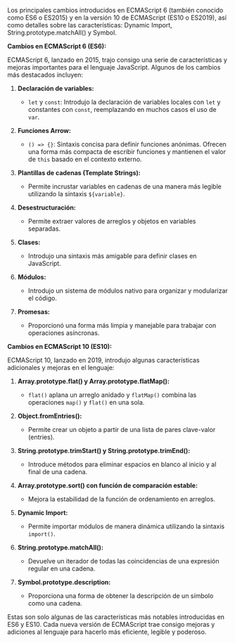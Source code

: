 Los principales cambios introducidos en ECMAScript 6 (también conocido como ES6 o ES2015) y en la versión 10 de ECMAScript (ES10 o ES2019), así como detalles sobre las características: Dynamic Import, String.prototype.matchAll() y Symbol.

**Cambios en ECMAScript 6 (ES6):**

ECMAScript 6, lanzado en 2015, trajo consigo una serie de características y mejoras importantes para el lenguaje JavaScript. Algunos de los cambios más destacados incluyen:

1. **Declaración de variables:**
   - `let` y `const`: Introdujo la declaración de variables locales con `let` y constantes con `const`, reemplazando en muchos casos el uso de `var`.

2. **Funciones Arrow:**
   - `() => {}`: Sintaxis concisa para definir funciones anónimas. Ofrecen una forma más compacta de escribir funciones y mantienen el valor de `this` basado en el contexto externo.

3. **Plantillas de cadenas (Template Strings):**
   - Permite incrustar variables en cadenas de una manera más legible utilizando la sintaxis `${variable}`.

4. **Desestructuración:**
   - Permite extraer valores de arreglos y objetos en variables separadas.

5. **Clases:**
   - Introdujo una sintaxis más amigable para definir clases en JavaScript.

6. **Módulos:**
   - Introdujo un sistema de módulos nativo para organizar y modularizar el código.

7. **Promesas:**
   - Proporcionó una forma más limpia y manejable para trabajar con operaciones asíncronas.

**Cambios en ECMAScript 10 (ES10):**

ECMAScript 10, lanzado en 2019, introdujo algunas características adicionales y mejoras en el lenguaje:

1. **Array.prototype.flat() y Array.prototype.flatMap():**
   - `flat()` aplana un arreglo anidado y `flatMap()` combina las operaciones `map()` y `flat()` en una sola.

2. **Object.fromEntries():**
   - Permite crear un objeto a partir de una lista de pares clave-valor (entries).

3. **String.prototype.trimStart() y String.prototype.trimEnd():**
   - Introduce métodos para eliminar espacios en blanco al inicio y al final de una cadena.

4. **Array.prototype.sort() con función de comparación estable:**
   - Mejora la estabilidad de la función de ordenamiento en arreglos.

5. **Dynamic Import:**
   - Permite importar módulos de manera dinámica utilizando la sintaxis `import()`.

6. **String.prototype.matchAll():**
   - Devuelve un iterador de todas las coincidencias de una expresión regular en una cadena.

7. **Symbol.prototype.description:**
   - Proporciona una forma de obtener la descripción de un símbolo como una cadena.

Estas son solo algunas de las características más notables introducidas en ES6 y ES10. Cada nueva versión de ECMAScript trae consigo mejoras y adiciones al lenguaje para hacerlo más eficiente, legible y poderoso.